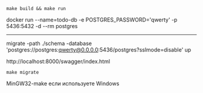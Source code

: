 
```
make build && make run
```

docker run --name=todo-db -e POSTGRES_PASSWORD='qwerty' -p 5436:5432 -d --rm postgres

------------

migrate -path ./schema -database 'postgres://postgres:qwerty@0.0.0.0:5436/postgres?sslmode=disable' up    

http://localhost:8000/swagger/index.html

```
make migrate
```
MinGW32-make  если используете Windows
